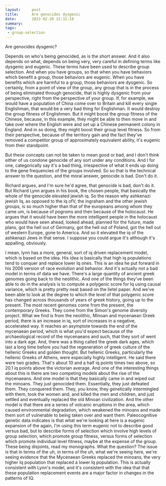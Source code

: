 ```yaml
---
layout:     post
title:      Are genocides dysgenic
date:       2022-02-20 12:32:18
summary:    
tags:
 - group-selection
---
```


Are genocides dysgenic?

Depends on who's being genocided, as is the short answer. And it also depends on what, depends on being very, very careful in defining terms like dysgenic and eugenic. These terms have been used to describe group selection. And when you have groups, so that when you have behaviors which benefit a group, those behaviors are eugenic. When you have benefits which are harmful to a group, those behaviors are dysgenic. So certainly, from a point of view of the group, any group that is in the process of being eliminated through genocide, that is highly dysgenic from your perspective, right from the perspective of your group. If, for example, we would have a population of China come over to Britain and kill every single Englishman, that would be a very bad thing for Englishman. It would destroy the group fitness of Englishmen. But it might boost the group fitness of the Chinese, because, in this example, they might be able to then move in and take over where the English were and set up a Chinese permanent colony in England. And in so doing, they might boost their group level fitness. So from their perspective, because of the territory gain and the fact they've removed a competitor group of approximately equivalent ability, it's eugenic from their standpoint.

But these concepts can not be taken to mean good or bad, and I don't think either of us condone genocide of any sort under any conditions. And I for one, categorically say it's a bad thing, irrespective of what it ends up doing to the gene frequencies of the groups involved. So so that is the technical answer to the question, and the moral answer, genocide is bad. Don't do it.

Richard argues, and I'm sure he'd agree, that genocide is bad, don't do it. But Richard Lynn argues in his book, the chosen people, that basically the whole of the genocide elevated jewish iq. So the reason why ashkenazi jewish Iq, as opposed to the iq ofV, the ingraham and the other jewish groups, is so much higher than that of the europeans among whom they came um, is because of pogroms and then because of the holocaust. He argues that it would have been the more intelligent people in the holocaust who would have seen ahead, looked ahead, planned for the future, made plans, got the hell out of Germany, got the hell out of Poland, got the hell out of western Europe, gone to America. And so it elevated the iq of the ashkenazi Jews in that sense. I suppose you could argue it's although it's appalling, obviously.

I mean, lynn has a more, general, sort of iq driven replacement model, which is based on the idea. His idea is basically that high iq populations tend to conquer and replace lower Iq ones. This is an idea he put forward in his 2006 version of race evolution and behavior. And it's actually not a bad model in terms of data we have. There's a large quantity of ancient greek genomes going back to the neolithic. And one of the things they've been able to do in the analysis is to compute a polygenic score for Iq using causal variance, which is pretty pretty neat based on the lietel paper. And we've been able to look at the degree to which the level of that polygenic score has changed across thousands of years of greek history, going up to the present. The most recent genomes come from the present, the contemporary Greeks. They come from the Simon's genome diversity project. What we find is from the neolithic, Minoan and mycenaean Greek period, there is an increase in iq, sort of increases in a negative, accelerated way. It reaches an asymptote towards the end of the mycenaean period, which is what you'd expect because of the archaeological record of the mycenaeans and such, that they sort of went into a dark age. And, there was a thing called the greek dark ages, which last a long time before you had the regeneration of greek culture of the hellenic Greeks and golden thought. But hellenic Greeks, particularly the hellenic Greeks of Athens, were especially highly intelligent. He said there were two grades. That's about 10 and a half iq points times two above, so 20.1 iq points above the victorian average. And one of the interesting things about this is there are two competing models about the rise of the mycenaeans. And one model is that they basically came in and wiped out the minoans. They just genocided them. Essentially, they just defeated them. They conquered them. They, you know, they genetically intermingled with them, took the women and, and killed the men and children, and just settled and eventually replaced the old Minoan civilization. And the other model is that there are a series of volcanic eruptions in the area, which caused environmental degradation, which weakened the minoans and made them sort of vulnerable to being taken over and want them. Paleocognitive genetic data indicates is that what we're looking at here is a eugenic expansion of the again, I'm using this term eugenic not to describe good versus bad, but to describe forms of selection which involve high levels of group selection, which promote group fitness, versus forms of selection which promote individual level fitness, maybe at the expense of the group. These being disjoints, read my monographs. What the question? The issue is that in terms of the uh, in terms of the uh, what we're seeing here, we're seeing evidence that the Mycenaean Greeks replaced the minoans, the very higher Iq population that replaced a lower Iq population. This is actually consistent with Lynn's model, and it's consistent with the idea that that these population replacement events are a major factor in changes in the patterns of IQ.